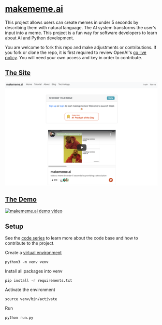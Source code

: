 # [makememe.ai](http://makememe.ai/)

This project allows users can create memes in under 5 seconds by describing them with natural language. The AI system transforms the user's input into a meme. This project is a fun way for software developers to learn about AI and Python development. 

You are welcome to fork this repo and make adjustments or contributions. If you fork or clone the repo, it is first required to review OpenAI's [go live policy](https://beta.openai.com/docs/going-live). You will need your own access and key in order to contribute. 

## [The Site](http://makememe.ai/)
<img src="media/makememe-homepage.png" width="600" alt="makememe.ai home page"></img>

## [The Demo](https://www.producthunt.com/posts/makememe-ai)

[![makememe.ai demo video](https://img.youtube.com/vi/wZ6KCDAcKws/0.jpg)](https://www.producthunt.com/posts/makememe-ai)

## Setup
See the [code series](https://joshbickett.medium.com/making-memes-with-ai-db3332fc00ac) to learn more about the code base and how to contribute to the project. 

Create a [virtual environment](https://docs.python.org/3/library/venv.html)

```
python3 -m venv venv
```

Install all packages into venv
```
pip install -r requirements.txt
```

Activate the environment 
```
source venv/bin/activate
```

Run
```
python run.py
```


